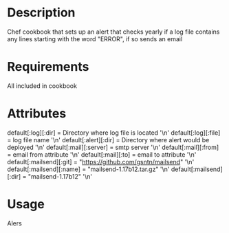 Description
===========
Chef cookbook that sets up an alert that checks yearly if a log file contains any lines starting with the word "ERROR", if so sends an email

Requirements
============
All included in cookbook

Attributes
==========
default[:log][:dir]       = Directory where log file is located '\n'
default[:log][:file]       = log file name '\n'
default[:alert][:dir]       = Directory where alert would be deployed '\n'
default[:mail][:server]       = smtp server '\n'
default[:mail][:from]       = email from attribute '\n'
default[:mail][:to]       = email to attribute '\n'
default[:mailsend][:git]       = "https://github.com/gsntn/mailsend" '\n'
default[:mailsend][:name]       = "mailsend-1.17b12.tar.gz" '\n'
default[:mailsend][:dir]       = "mailsend-1.17b12" '\n'

Usage
=====
Alers
